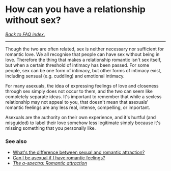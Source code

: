 # How can you have a relationship without sex?

[*Back to FAQ index.*](https://github.com/MissTeapot/LGBT-Wikis/blob/main/github_wiki/asexuality/faq.md)

---

Though the two are often related, sex is neither necessary nor sufficient for romantic love. We all recognise that people can have sex without being in love. Therefore the thing that makes a relationship romantic isn't sex itself, but when a certain threshold of intimacy has been passed. For some people, sex can be one form of intimacy, but other forms of intimacy exist, including sensual (e.g. cuddling) and emotional intimacy. 

For many asexuals, the idea of expressing feelings of love and closeness through sex simply does not occur to them, and the two can seem like completely separate ideas. It's important to remember that while a sexless relationship may not appeal to you, that doesn't mean that asexuals' romantic feelings are any less real, intense, compelling, or important.

Asexuals are the authority on their own experience, and it's hurtful (and misguided) to label their love somehow less legitimate simply because it's missing something that you personally like.

### See also

* [What's the difference between sexual and romantic attraction?](https://github.com/MissTeapot/LGBT-Wikis/blob/main/github_wiki/asexuality/faq/whats_the_difference_between_sexual_and_romantic_attraction.md)
* [Can I be asexual if I have romantic feelings?](https://github.com/MissTeapot/LGBT-Wikis/blob/main/github_wiki/asexuality/faq/can_i_be_asexual_if_i_have_romantic_feelings.md)
* [*The a-spectra: Romantic attraction*](https://github.com/MissTeapot/LGBT-Wikis/blob/main/github_wiki/asexuality/the_spectra#wiki_romantic_attraction.md)